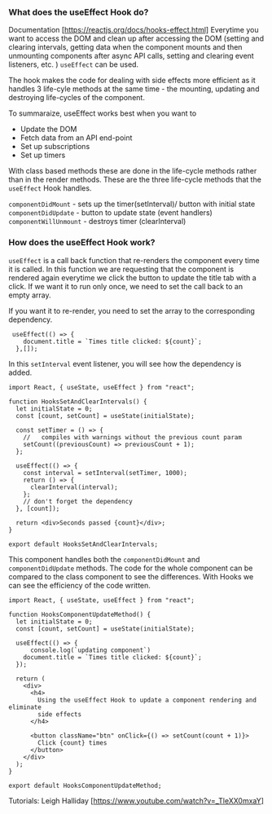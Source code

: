 ### What does the useEffect Hook do?

Documentation [https://reactjs.org/docs/hooks-effect.html]
Everytime you want to access the DOM and clean up after accessing the DOM (setting and clearing intervals, getting data when the component mounts and then unmounting components after async API calls, setting and clearing event listeners, etc. ) `useEffect` can be used.

The hook makes the code for dealing with side effects more efficient as it handles 3 life-cyle methods at the same time - the mounting, updating and destroying life-cycles of the component.

To summaraize, useEffect works best when you want to

- Update the DOM
- Fetch data from an API end-point
- Set up subscriptions
- Set up timers

With class based methods these are done in the life-cycle methods rather than in the render methods. These are the three life-cycle methods that the `useEffect` Hook handles.

`componentDidMount` - sets up the timer(setInterval)/ button with initial state
`componentDidUpdate` - button to update state (event handlers)
`componentWillUnmount` - destroys timer (clearInterval)

### How does the useEffect Hook work?

`useEffect` is a call back function that re-renders the component every time it is called. In this function we are requesting that the component is rendered again everytime we click the button to update the title tab with a click. If we want it to run only once, we need to set the call back to an empty array.

If you want it to re-render, you need to set the array to the corresponding dependency.

```
 useEffect(() => {
    document.title = `Times title clicked: ${count}`;
  },[]);
```

In this `setInterval` event listener, you will see how the dependency is added.

```
import React, { useState, useEffect } from "react";

function HooksSetAndClearIntervals() {
  let initialState = 0;
  const [count, setCount] = useState(initialState);

  const setTimer = () => {
    //   compiles with warnings without the previous count param
    setCount((previousCount) => previousCount + 1);
  };

  useEffect(() => {
    const interval = setInterval(setTimer, 1000);
    return () => {
      clearInterval(interval);
    };
    // don't forget the dependency
  }, [count]);

  return <div>Seconds passed {count}</div>;
}

export default HooksSetAndClearIntervals;
```

This component handles both the `componentDidMount` and `componentDidUpdate` methods. The code for the whole component can be compared to the class component to see the differences. With Hooks we can see the efficiency of the code written.

```
import React, { useState, useEffect } from "react";

function HooksComponentUpdateMethod() {
  let initialState = 0;
  const [count, setCount] = useState(initialState);

  useEffect(() => {
      console.log(`updating component`)
    document.title = `Times title clicked: ${count}`;
  });

  return (
    <div>
      <h4>
        Using the useEffect Hook to update a component rendering and eliminate
        side effects
      </h4>

      <button className="btn" onClick={() => setCount(count + 1)}>
        Click {count} times
      </button>
    </div>
  );
}

export default HooksComponentUpdateMethod;
```

Tutorials:
Leigh Halliday [https://www.youtube.com/watch?v=_TleXX0mxaY]
